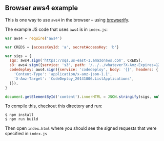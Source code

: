 Browser aws4 example
--------------------

This is one way to use `aws4` in the browser – using [browserify](http://browserify.org/).

The example JS code that uses `aws4` is in `index.js`:

```js
var aws4 = require('aws4')

var CREDS = {accessKeyId: 'a', secretAccessKey: 'b'}

var sigs = {
  sqs: aws4.sign('https://sqs.us-east-1.amazonaws.com', CREDS),
  s3: aws4.sign({service: 's3', path: '/../../whatever?X-Amz-Expires=1234', signQuery: true}, CREDS),
  codedeploy: aws4.sign({service: 'codedeploy', body: '{}', headers: {
    'Content-Type': 'application/x-amz-json-1.1',
    'X-Amz-Target': 'CodeDeploy_20141006.ListApplications',
  }}),
}

document.getElementById('content').innerHTML = JSON.stringify(sigs, null, 2)
```

To compile this, checkout this directory and run:

```console
$ npm install
$ npm run build
```

Then open `index.html` where you should see the signed requests that were specified in `index.js`

